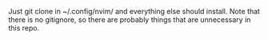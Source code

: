 Just git clone in ~/.config/nvim/ and everything else should install. Note that there is no gitignore, so there are probably things that are unnecessary in this repo.
